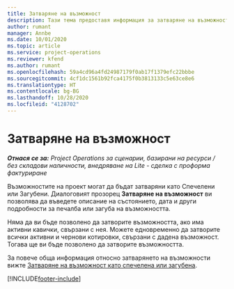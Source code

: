 ```yaml
---
title: Затваряне на възможност
description: Тази тема предоставя информация за затваряне на възможност по проект.
author: rumant
manager: Annbe
ms.date: 10/01/2020
ms.topic: article
ms.service: project-operations
ms.reviewer: kfend
ms.author: rumant
ms.openlocfilehash: 59a4cd96a4fd24987179f0ab17f1379efc22bbbe
ms.sourcegitcommit: 4cf1dc1561b92fca4175f0b3813133c5e63ce8e6
ms.translationtype: HT
ms.contentlocale: bg-BG
ms.lasthandoff: 10/28/2020
ms.locfileid: "4128702"
---
```

# <a name="close-an-opportunity"></a>Затваряне на възможност

_**Отнася се за:** Project Operations за сценарии, базирани на ресурси / без складови наличности, внедряване на Lite - сделка с проформа фактуриране_

Възможностите на проект могат да бъдат затваряни като Спечелени или Загубени. Диалоговият прозорец **Затваряне на възможност** ви позволява да въведете описание на състоянието, дата и други подробности за печалба или загуба на възможността.

Няма да ви бъде позволено да затворите възможността, ако има активни кавички, свързани с нея. Можете едновременно да затворите всички активни и чернови котировки, свързани с дадена възможност. Тогава ще ви бъде позволено да затворите възможността.

За повече обща информация относно затварянето на възможности вижте [Затваряне на възможност като спечелена или загубена](https://docs.microsoft.com/dynamics365/sales-enterprise/close-opportunity-won-lost-sales).


[!INCLUDE[footer-include](../includes/footer-banner.md)]